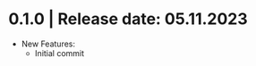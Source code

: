 0.1.0	|	Release date: **05.11.2023**
============================================
* New Features:
  - Initial commit


